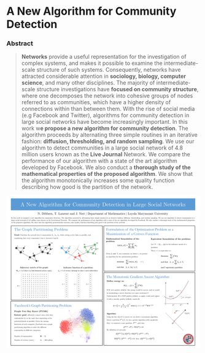# A New Algorithm for Community Detection

### Abstract

>  **Networks** provide a useful representation for the investigation of complex systems, and makes it possible to examine the intermediate-scale structure of such systems. Consequently, networks have attracted considerable attention in **sociology, biology, computer science**, and many other disciplines. The majority of intermediate-scale structure investigations have **focused on community structure**, where one decomposes the network into cohesive groups of nodes referred to as communities, which have a higher density of connections within than between them. With the rise of social media (e.g Facebook and Twitter), algorithms for community detection in large social networks have become increasingly important. In this work w**e propose a new algorithm for community detection**. The algorithm proceeds by alternating three simple routines in an iterative fashion: **diffusion, thresholding, and random sampling**. We use our algorithm to detect communities in a large social network of 4.8 million users known as the **Live Journal** Network. We compare the performance of our algorithm with a state of the art algorithm developed by Facebook. We also conduct a **thorough study of the mathematical properties of the proposed algorithm**. We show that the algorithm monotonically increases some quality function describing how good is the partition of the network.

![](/Documents/SACNAS_SLC.png)